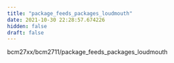 ```yaml
---
title: "package_feeds_packages_loudmouth"
date: 2021-10-30 22:28:57.674226
hidden: false
draft: false
---
```


bcm27xx/bcm2711/package_feeds_packages_loudmouth

